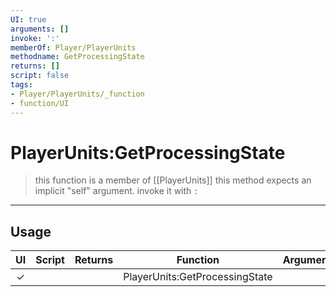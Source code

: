 ```yaml
---
UI: true
arguments: []
invoke: ':'
memberOf: Player/PlayerUnits
methodname: GetProcessingState
returns: []
script: false
tags:
- Player/PlayerUnits/_function
- function/UI
---
```

# PlayerUnits:GetProcessingState
> this function is a member of [[PlayerUnits]]
> this method expects an implicit "self" argument. invoke it with `:`
-----
## Usage
|  UI | Script | Returns | Function | Arguments |
|:---:|:------:|-------:|:--------:|:---------|
|✓| ||PlayerUnits:GetProcessingState||
